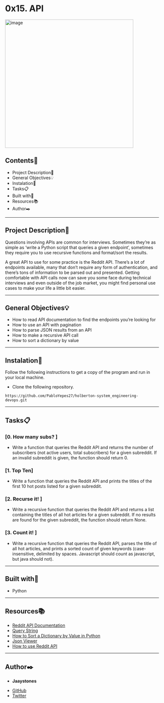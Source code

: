 # 0x15. API
 
<img width="420"  alt="image"  src="https://s3.amazonaws.com/intranet-projects-files/holbertonschool-sysadmin_devops/314/WIxXad8.png">
 
## Contents:open_file_folder:
 
- Project Description:newspaper:
- General Objectives:bulb:
- Instalation:wrench:
- Tasks:clipboard:
- Built with:hammer:
- Resources:books:
- Author:black_nib:
 
---
 
## Project Description:newspaper:
 
Questions involving APIs are common for interviews. Sometimes they’re as simple as ‘write a Python script that queries a given endpoint’, sometimes they require you to use recursive functions and format/sort the results.

A great API to use for some practice is the Reddit API. There’s a lot of endpoints available, many that don’t require any form of authentication, and there’s tons of information to be parsed out and presented. Getting comfortable with API calls now can save you some face during technical interviews and even outside of the job market, you might find personal use cases to make your life a little bit easier.


 
---
 
## General Objectives:bulb:
 
* How to read API documentation to find the endpoints you’re looking for
* How to use an API with pagination
* How to parse JSON results from an API
* How to make a recursive API call
* How to sort a dictionary by value

 
---
 
## Instalation:wrench:
 
Follow the following instructions to get a copy of the program and run in your local machine.
 
* Clone the following repository.
```
https://github.com/PabloYepes27/holberton-system_engineering-devops.git
```
---
 
## Tasks:clipboard:
 
### [0. How many subs? ]
* Write a function that queries the Reddit API and returns the number of subscribers (not active users, total subscribers) for a given subreddit. If an invalid subreddit is given, the function should return 0.
 
 
### [1. Top Ten]
* Write a function that queries the Reddit API and prints the titles of the first 10 hot posts listed for a given subreddit.
 
 
### [2. Recurse it! ]
* Write a recursive function that queries the Reddit API and returns a list containing the titles of all hot articles for a given subreddit. If no results are found for the given subreddit, the function should return None.


### [3. Count it! ]
* Write a recursive function that queries the Reddit API, parses the title of all hot articles, and prints a sorted count of given keywords (case-insensitive, delimited by spaces. Javascript should count as javascript, but java should not).

---

## Built with:hammer:

* Python 
 
---
 
## Resources:books:
 

* [Reddit API Documentation](https://www.reddit.com/dev/api/)
* [Query String](https://en.wikipedia.org/wiki/Query_string)
* [How to Sort a Dictionary by Value in Python](https://careerkarma.com/blog/python-sort-a-dictionary-by-value/)
* [Json Viewer](https://codebeautify.org/jsonviewer)
* [How to use Reddit API](https://alpscode.com/blog/how-to-use-reddit-api/)
 
---
 
## Author:black_nib:
 
* **Jaaystones**
 - [GitHub](https://github.com/Jaaystones)
 - [Twitter](https://twitter.com/Jaaystones)

